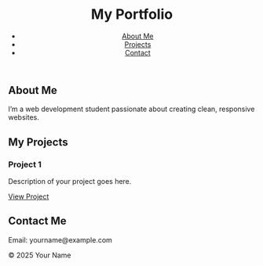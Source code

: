 <!DOCTYPE html>
<html lang="en">
<head>
  <meta charset="UTF-8" />
  <meta name="viewport" content="width=device-width, initial-scale=1.0" />
  <title>My Portfolio</title>
  <link rel="stylesheet" href="style.css" />
</head>
<body>
  <header>
    <h1>My Portfolio</h1>
    <nav>
      <ul>
        <li><a href="#about">About Me</a></li>
        <li><a href="#projects">Projects</a></li>
        <li><a href="#contact">Contact</a></li>
      </ul>
    </nav>
  </header>

  <section id="about">
    <h2>About Me</h2>
    <p>I’m a web development student passionate about creating clean, responsive websites.</p>
  </section>

  <section id="projects">
    <h2>My Projects</h2>
    <div class="project">
      <h3>Project 1</h3>
      <p>Description of your project goes here.</p>
      <a href="#" target="_blank">View Project</a>
    </div>
    <!-- Add more projects as needed -->
  </section>

  <section id="contact">
    <h2>Contact Me</h2>
    <p>Email: yourname@example.com</p>
  </section>

  <footer>
    <p>&copy; 2025 Your Name</p>
  </footer>
</body>
</html>
